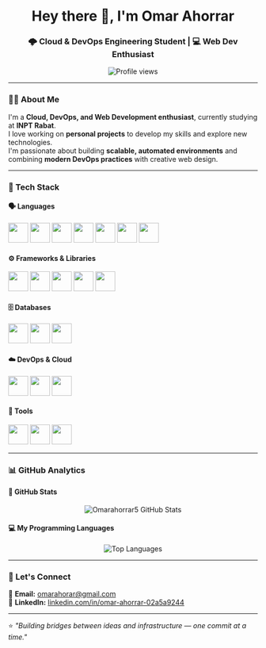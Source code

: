 <h1 align="center">Hey there 👋, I'm Omar Ahorrar</h1>
<h3 align="center">🌩️ Cloud & DevOps Engineering Student | 💻 Web Dev Enthusiast</h3>

<p align="center">
  <img src="https://komarev.com/ghpvc/?username=Omarahorrar5&label=Profile%20views&color=0e75b6&style=flat" alt="Profile views" />
</p>

---

### 👨‍💻 About Me

I'm a **Cloud, DevOps, and Web Development enthusiast**, currently studying at **INPT Rabat**.  
I love working on **personal projects** to develop my skills and explore new technologies.  
I'm passionate about building **scalable, automated environments** and combining **modern DevOps practices** with creative web design. 

---

### 🧠 Tech Stack

#### 🗣️ Languages
<p align="left">
  <img src="https://cdn.jsdelivr.net/gh/devicons/devicon/icons/javascript/javascript-original.svg" width="40" height="40"/>
  <img src="https://cdn.jsdelivr.net/gh/devicons/devicon/icons/typescript/typescript-original.svg" width="40" height="40"/>
  <img src="https://cdn.jsdelivr.net/gh/devicons/devicon/icons/php/php-original.svg" width="40" height="40"/>
  <img src="https://cdn.jsdelivr.net/gh/devicons/devicon/icons/python/python-original.svg" width="40" height="40"/>
  <img src="https://cdn.jsdelivr.net/gh/devicons/devicon/icons/cplusplus/cplusplus-original.svg" width="40" height="40"/>
  <img src="https://cdn.jsdelivr.net/gh/devicons/devicon/icons/html5/html5-original.svg" width="40" height="40"/>
  <img src="https://cdn.jsdelivr.net/gh/devicons/devicon/icons/css3/css3-original.svg" width="40" height="40"/>
</p>

#### ⚙️ Frameworks & Libraries
<p align="left">
  <img src="https://cdn.jsdelivr.net/gh/devicons/devicon/icons/vuejs/vuejs-original.svg" width="40" height="40"/>
  <img src="https://cdn.jsdelivr.net/gh/devicons/devicon/icons/react/react-original.svg" width="40" height="40"/>
  <img src="https://cdn.jsdelivr.net/gh/devicons/devicon/icons/nodejs/nodejs-original.svg" width="40" height="40"/>
  <img src="https://cdn.jsdelivr.net/gh/devicons/devicon/icons/express/express-original.svg" width="40" height="40"/>
  <img src="https://cdn.jsdelivr.net/gh/devicons/devicon/icons/laravel/laravel-plain.svg" width="40" height="40"/>
</p>

#### 🗄️ Databases
<p align="left">
  <img src="https://cdn.jsdelivr.net/gh/devicons/devicon/icons/mysql/mysql-original.svg" width="40" height="40"/>
  <img src="https://cdn.jsdelivr.net/gh/devicons/devicon/icons/postgresql/postgresql-original.svg" width="40" height="40"/>
  <img src="https://cdn.jsdelivr.net/gh/devicons/devicon/icons/mongodb/mongodb-original.svg" width="40" height="40"/>
</p>

#### ☁️ DevOps & Cloud
<p align="left">
  <img src="https://cdn.jsdelivr.net/gh/devicons/devicon/icons/docker/docker-original.svg" width="40" height="40"/>
  <img src="https://cdn.jsdelivr.net/gh/devicons/devicon/icons/git/git-original.svg" width="40" height="40"/>
  <img src="https://cdn.jsdelivr.net/gh/devicons/devicon/icons/github/github-original.svg" width="40" height="40"/>
</p>

#### 🧰 Tools
<p align="left">
  <img src="https://cdn.jsdelivr.net/gh/devicons/devicon/icons/vscode/vscode-original.svg" width="40" height="40"/>
  <img src="https://cdn.jsdelivr.net/gh/devicons/devicon/icons/postman/postman-original.svg" width="40" height="40"/>
  <img src="https://cdn.jsdelivr.net/gh/devicons/devicon/icons/figma/figma-original.svg" width="40" height="40"/>
</p>

---

### 📊 GitHub Analytics

#### 🧩 GitHub Stats  
<p align="center">
  <img src="https://github-readme-stats.vercel.app/api?username=Omarahorrar5&show_icons=true&theme=tokyonight" alt="Omarahorrar5 GitHub Stats" />
</p>

#### 💻 My Programming Languages  
<p align="center">
  <img src="https://github-readme-stats.vercel.app/api/top-langs/?username=Omarahorrar5&layout=compact&theme=tokyonight" alt="Top Languages" />
</p>

---

### 🤝 Let's Connect

📧 **Email:** [omarahorar@gmail.com](mailto:omarahorar@gmail.com)  
💼 **LinkedIn:** [linkedin.com/in/omar-ahorrar-02a5a9244](https://www.linkedin.com/in/omar-ahorrar-02a5a9244/)

---

⭐ *"Building bridges between ideas and infrastructure — one commit at a time."*

